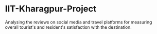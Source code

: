 # IIT-Kharagpur-Project
Analysing the reviews on social media and travel platforms for measuring overall tourist's and resident's satisfaction with the destination. 
